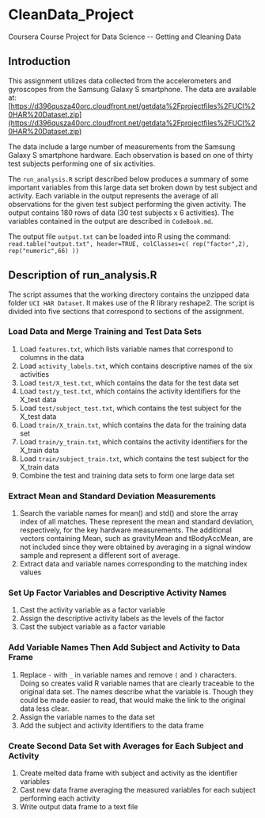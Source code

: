 # CleanData_Project
Coursera Course Project for Data Science -- Getting and Cleaning Data


## Introduction
This assignment utilizes data collected from the accelerometers and gyroscopes
from the Samsung Galaxy S smartphone. The data are available at:
[https://d396qusza40orc.cloudfront.net/getdata%2Fprojectfiles%2FUCI%20HAR%20Dataset.zip](https://d396qusza40orc.cloudfront.net/getdata%2Fprojectfiles%2FUCI%20HAR%20Dataset.zip)

The data include a large number of measurements from the Samsung Galaxy S 
smartphone hardware. Each observation is based on one of thirty test subjects
performing one of six activities.

The `run_analysis.R` script described below produces a summary of some important
variables from this large data set broken down by test subject and activity. Each
variable in the output represents the average of all observations for the given
test subject performing the given activity. The output contains 180 rows of data 
(30 test subjects x 6 activities). The variables contained in the output are
described in `CodeBook.md`.

The output file `output.txt` can be loaded into R using the command:  
`read.table("output.txt", header=TRUE, colClasses=c( rep("factor",2), rep("numeric",66) ))`


## Description of run_analysis.R
The script assumes that the working directory contains the unzipped data folder 
`UCI HAR Dataset`. It makes use of the R library reshape2. The script is divided
into five sections that correspond to sections of the assignment.

### Load Data and Merge Training and Test Data Sets
1. Load `features.txt`, which lists variable names that correspond to columns in the data
2. Load `activity_labels.txt`, which contains descriptive names of the six activities
3. Load `test/X_test.txt`, which contains the data for the test data set
4. Load `test/y_test.txt`, which contains the activity identifiers for the X_test data
5. Load `test/subject_test.txt`, which contains the test subject for the X_test data
6. Load `train/X_train.txt`, which contains the data for the training data set
7. Load `train/y_train.txt`, which contains the activity identifiers for the X_train data
8. Load `train/subject_train.txt`, which contains the test subject for the X_train data
9. Combine the test and training data sets to form one large data set

### Extract Mean and Standard Deviation Measurements
1. Search the variable names for mean() and std() and store the array index of all matches.
These represent the mean and standard deviation, respectively, for the key hardware
measurements. The additional vectors containing Mean, such as gravityMean and tBodyAccMean,
are not included since they were obtained by averaging in a signal window sample and 
represent a different sort of average.
2. Extract data and variable names corresponding to the matching index values

### Set Up Factor Variables and Descriptive Activity Names
1. Cast the activity variable as a factor variable
2. Assign the descriptive activity labels as the levels of the factor
3. Cast the subject variable as a factor variable

### Add Variable Names Then Add Subject and Activity to Data Frame
1. Replace `-` with `_` in variable names and remove `(` and `)` characters.
Doing so creates valid R variable names that are clearly traceable to the original
data set. The names describe what the variable is. Though they could be made easier
to read, that would make the link to the original data less clear.
2. Assign the variable names to the data set
3. Add the subject and activity identifiers to the data frame

### Create Second Data Set with Averages for Each Subject and Activity
1. Create melted data frame with subject and activity as the identifier variables
2. Cast new data frame averaging the measured variables for each subject performing
each activity
3. Write output data frame to a text file

